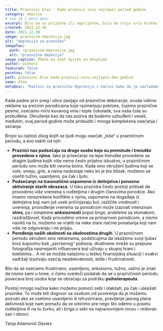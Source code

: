 ```yaml
---
title: Praznični bluz - Kada praznici nisu najlepši period godine
category: emocije
# ovo je i meta desc
excerpt: Bilo da su prijatne ili neprijatne, bilo da traju vrlo kratko ili duže, naše emocije su ogroman izvor informacija.
created: 2021-12-30
date: 2021.12.30
image: praznicna-depresija.jpg
alt: "depresija za praznike"
imageTwo:
  path: /praznicna-depresija.jpg
  alt: "praznična depesija"
image_caption: Photo by Josh Spires on Unsplash
author: author1
featured: false
pocetna: false
path: praznicni-bluz-kada-praznici-nisu-najlepsi-deo-godine
name: Aloo
metaDesc: "Razlozi za prazničnu depresiju i načini kako da je savladamo. Sami ili psihoterapijom"
---
```



Kada padne prvi sneg i ulice zasijaju od praznične dekoracije, svuda vidimo reklame sa srećnim porodicama koje razmenjuju poklone, čujemo praznične pesme, osećamo miris kuvanog vina i tople čokolade, sva naša čula su probuđena. Okruženje kao da nas poziva da budemo uzbuđeni i veseli, međutim, ovaj period godine može probuditi i mnoga kompleksna osećanja i sećanja.

Brojni su razlozi zbog kojih se ljudi mogu osećati „loše“ u prazničnom periodu, a evo nekih od njih:

- **Praznici nas podsećaju na drage osobe koje su preminule i trenutke provedene s njima**. Iako je prisećanje na lepe trenutke provedene sa dragim ljudima kojih više nema često prijatno iskustvo, u prazničnom periodu ono može biti veoma bolno. Kada smo okruženi ljudima koji se vole, smeju, grle, a nama nedostaje neko ko je bio blizak, možemo se osetiti tužno, usamljeno, pa čak i ljuto.
- **Podsećanje na traumatične uspomene iz detinjstva i ponovno aktiviranje starih obrazaca**. U toku praznika često postoji pritisak da provodimo više vremena s roditeljima i drugim članovima porodice. Ako imamo nerazrešene konflikte s njima, uspomene na događaje iz detinjstva koji nam još uvek pričinjavaju bol, različite vrednosti i uverenja, provođenje vremena sa porodicom može izazvati intenzivan **stres**, pa i simptome **anksioznosti** poput brige, probleme sa stomakom, razdražljivost. Kada provodimo vreme sa primarnom porodicom, a nismo navikli na to, možemo se vratiti na neke stare načine ponašanja koji nam više ne odgovaraju i ne prijaju.
- **Poređenje naših okolnosti sa okolnostima drugih**. U prazničnom periodu okruženi smo reklamama, podsticajima da iskažemo svoji ljubav kroz kupovinu baš „savršenog“ poklona, društvene mreže su prepune fotografija nasmejanih influensera koji uživaju u skupoj hrani i koktelima… A mi se možda nalazimo u teškoj finansijskoj situaciji i ovakvi sadržaji izazivaju osećaj neadekvatnosti, stida i frustriranosti. 

Bilo da se osećamo frustrirano, usamljeno, anksiozno, tužno, važno je znati da nismo sami u tome, o čemu svedoči podatak da se u prazničnom periodu povećava broj osoba koje se obraćaju za podršku **psihoterapeuta**. 

Postoji mnogo načina kako možemo pomoći sebi i olakšati, pa čak i ulepšati praznike. To može biti dogovor sa osobom od poverenja da je možemo pozvati ako se osetimo usamljeno ili isfrustrirano, pravljenje jasnog plana aktivnosti koje nam pomažu da se umirimo pre nego što odemo u posetu roditeljima ili na tu žurku, ali i briga o sebi na najosnovnijem nivou – redovan san i obroci. 


Tanja Adamović Davies
